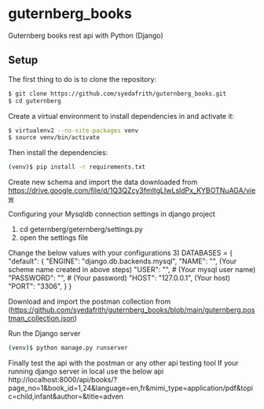 # guternberg_books
Guternberg books rest api with Python (Django)

## Setup

The first thing to do is to clone the repository:

```sh
$ git clone https://github.com/syedafrith/guternberg_books.git
$ cd guternberg
```

Create a virtual environment to install dependencies in and activate it:

```sh
$ virtualenv2 --no-site-packages venv
$ source venv/bin/activate
```

Then install the dependencies:

```sh
(venv)$ pip install -r requirements.txt
```

Create new schema and import the data downloaded from https://drive.google.com/file/d/1Q3QZcy3fmltgLIwLsldPx_KYBOTNuAGA/view

Configuring your Mysqldb connection settings in django project
1) cd geternberg/geternberg/settings.py
2) open the settings file
   
Change the below values with your configurations
3) DATABASES = {
    "default": {
        "ENGINE": "django.db.backends.mysql",
        "NAME": "", (Your scheme name created in above steps)
        "USER": "", # (Your mysql user name)
        "PASSWORD": "", # (Your password)
        "HOST": "127.0.0.1", (Your host)
        "PORT": "3306",
    }
}


Download and import the postman collection from (https://github.com/syedafrith/guternberg_books/blob/main/guternberg.postman_collection.json)

Run the Django server

```sh
(venv)$ python manage.py runserver
```

Finally test the api with the postman or any other api testing tool
If your running django server in local use the below api
http://localhost:8000/api/books/?page_no=1&book_id=1,24&language=en,fr&mimi_type=application/pdf&topic=child,infant&author=&title=adven
